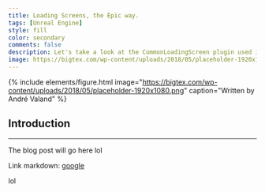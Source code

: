 ```yaml
---
title: Loading Screens, the Epic way.
tags: [Unreal Engine]
style: fill
color: secondary
comments: false
description: Let's take a look at the CommonLoadingScreen plugin used in Epic's "Lyra" content example. Click to read more...
image: https://bigtex.com/wp-content/uploads/2018/05/placeholder-1920x1080.png
---
```


<!-- Intro Image -->

{% include elements/figure.html image="https://bigtex.com/wp-content/uploads/2018/05/placeholder-1920x1080.png" caption="Written by André Valand" %}

<!-- Blog Post Content -->

## Introduction
---

The blog post will go here lol

Link markdown: [google](https://google.com/)

lol
